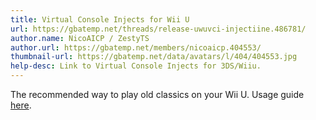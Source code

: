 ```yaml
---
title: Virtual Console Injects for Wii U
url: https://gbatemp.net/threads/release-uwuvci-injectiine.486781/
author.name: NicoAICP / ZestyTS
author.url: https://gbatemp.net/members/nicoaicp.404553/
thumbnail-url: https://gbatemp.net/data/avatars/l/404/404553.jpg
help-desc: Link to Virtual Console Injects for 3DS/Wiiu.
---
```


The recommended way to play old classics on your Wii U.
Usage guide [here](https://uwuvci-prime.github.io/UWUVCI-Resources/).
